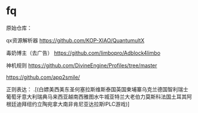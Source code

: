 # fq

原始仓库：

qx资源解析器
https://github.com/KOP-XIAO/QuantumultX

毒奶博主（去广告）
https://github.com/limbopro/Adblock4limbo

神机规则
https://github.com/DivineEngine/Profiles/tree/master

https://github.com/app2smile/


正则表达：
.[(白嫖美西美东圣何塞拉斯维斯泰国英国柬埔寨乌克兰德国智利瑞士葡萄牙意大利瑞典马来西亚越南西雅图水牛城亚特兰大老伯力莫斯科法国土耳其阿根廷迪拜纽约立陶宛拿大南非肯尼亚达拉斯IPLC游戏)]
